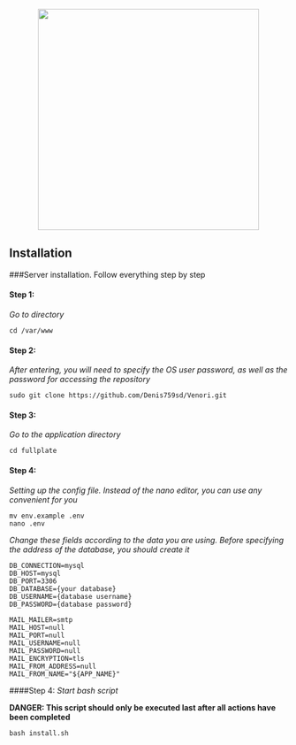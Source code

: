 <p align="center"><a href="https://laravel.com" target="_blank"><img src="https://raw.githubusercontent.com/laravel/art/master/logo-lockup/5%20SVG/2%20CMYK/1%20Full%20Color/laravel-logolockup-cmyk-red.svg" width="400"></a></p>

## Installation

###Server installation. Follow everything step by step

#### Step 1: 
_Go to directory_
```shell
cd /var/www
```

#### Step 2:
_After entering, you will need to specify the OS user password, as well as the password for accessing the repository_
```shell
sudo git clone https://github.com/Denis759sd/Venori.git
```

#### Step 3:
_Go to the application directory_
```shell
cd fullplate
```

#### Step 4:
_Setting up the config file. Instead of the nano editor, you can use any convenient for you_

```shell
mv env.example .env
nano .env
```

_Change these fields according to the data you are using. Before specifying the address of the database, you should create it_

```.dotenv
DB_CONNECTION=mysql
DB_HOST=mysql
DB_PORT=3306
DB_DATABASE={your database}
DB_USERNAME={database username}
DB_PASSWORD={database password}
```

```.dotenv
MAIL_MAILER=smtp
MAIL_HOST=null
MAIL_PORT=null
MAIL_USERNAME=null
MAIL_PASSWORD=null
MAIL_ENCRYPTION=tls
MAIL_FROM_ADDRESS=null
MAIL_FROM_NAME="${APP_NAME}"
```

####Step 4:
_Start bash script_

**DANGER: This script should only be executed last after all actions have been completed**

```shell
bash install.sh
```
